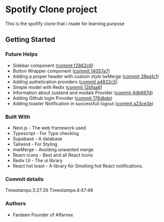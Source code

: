 # Spotify Clone project
This is the spofify clone that i made for learning purpose

## Getting Started

### Future Helps 
- Sidebar component ([commit f2862c6](https://github.com/Fardeen-Awais/Project-02-Spotify/commit/f2862c6))
- Button Wrapper component ([commit 14057a7](https://github.com/Fardeen-Awais/Project-02-Spotify/commit/14057a7))
- Adding a proper header with custom style twMerge ([commit 39ea1c1](https://github.com/Fardeen-Awais/Project-02-Spotify/commit/39ea1c1))
- Adding authetication providers ([commit a4822c5](https://github.com/Fardeen-Awais/Project-02-Spotify/commit/a4822c5))
- Simple model with Redix ([commit 12bfaa6](https://github.com/Fardeen-Awais/Project-02-Spotify/commit/12bfaa6))
- Information about zustand and modals Provider ([commit 4db667d](https://github.com/Fardeen-Awais/Project-02-Spotify/commit/4db667d))
- Adding Github login Provider ([commit 176dbde](https://github.com/Fardeen-Awais/Project-02-Spotify/commit/176dbde))
- Adding toaster Notification in successfull logout ([commit a23ce3e](https://github.com/Fardeen-Awais/Project-02-Spotify/commit/a23ce3e))

### Built With
- Next.js - The web framework used
- Typescript - For Type checking
- Supabase - A database
- Tailwind - For Styling
- mwMerge - Avoiding unwanted merge
- React-icons - Best and all React icons
- Redix UI - The ui library
- React hot toast - A library for Smoking hot React notifications.

### Commit details

Timestamps:3:27:26
Timestamps:4:47:49

### Authors
- Fardeen Founder of Alfarnex



